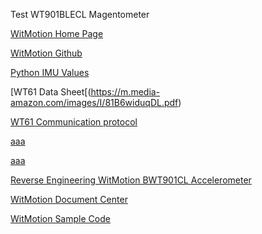 Test WT901BLECL Magentometer

[WitMotion Home Page](https://witmotion-sensor.com/)

[WitMotion Github](https://github.com/WITMOTION)

[Python IMU Values](https://stackoverflow.com/questions/55406762/obtaining-correct-imu-values)

[WT61 Data Sheet[(https://m.media-amazon.com/images/I/81B6widuqDL.pdf)

[WT61 Communication protocol](https://drive.google.com/file/d/1oFb-pHY_UMAsN4hCDXywLDr8-5HdtN-w/view)

[aaa](https://drive.google.com/drive/folders/1IE55H98HD0SPtKN65sSdT2IOBx1EhrP-)

[aaa](https://witmotion-sensor.com/products/witmotion-wt61c-high-accuracy-accelerometer-sensor-6-axis-acceleration-16g-gyro-angle-xy-0-05-accuracy-with-kalman-filtering-mpu6050-ahrs-imu-unaffected-by-magnetic-field-for-arduino)

[Reverse Engineering WitMotion BWT901CL Accelerometer](https://github.com/jurassic-marc/witmotion-bwt901cl-accelerometer-reverse-engineer)

[WitMotion Document Center](https://drive.google.com/drive/u/0/folders/1I6sBC-8Q3_vtY-GrFDZbWJZJFk7UnNfO)

[WitMotion Sample Code](https://drive.google.com/drive/u/0/folders/1p1aHEb78HDBCXsFlAyqGE_lVG09o_K5N)
